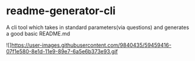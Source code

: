 # readme-generator-cli
A cli tool which takes in standard parameters(via questions) and generates a good basic README.md

![]https://user-images.githubusercontent.com/9840435/59459416-07f1e580-8e1d-11e9-89e7-6a5e6b373e93.gif
